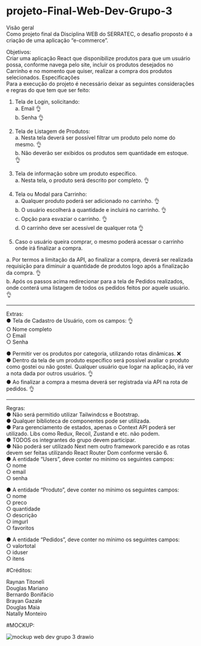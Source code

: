 # projeto-Final-Web-Dev-Grupo-3

Visão geral  
Como projeto final da Disciplina WEB do SERRATEC, o desafio proposto é a criação de uma
aplicação “e-commerce”.  

Objetivos:  
 Criar uma aplicação React que disponibilize produtos para que um usuário possa,
conforme navega pelo site, incluir os produtos desejados no Carrinho e no
momento que quiser, realizar a compra dos produtos selecionados.
Especificações  
Para a execução do projeto é necessário deixar as seguintes considerações e regras do que
tem que ser feito:

1. Tela de Login, solicitando:  
a. Email  👌  
b. Senha  👌  

2. Tela de Listagem de Produtos:  
a. Nesta tela deverá ser possível filtrar um produto pelo nome do mesmo.  👌  
b. Não deverão ser exibidos os produtos sem quantidade em estoque.  👌    

3. Tela de informação sobre um produto específico.  
a. Nesta tela, o produto será descrito por completo.  👌  

4. Tela ou Modal para Carrinho:  
a. Qualquer produto poderá ser adicionado no carrinho.  👌  
b. O usuário escolherá a quantidade e incluirá no carrinho.  👌  
c. Opção para esvaziar o carrinho.  👌  
d. O carrinho deve ser acessível de qualquer rota  👌  

5. Caso o usuário queira comprar, o mesmo poderá acessar o carrinho onde irá
finalizar a compra.  

a. Por termos a limitação da API, ao finalizar a compra, deverá ser realizada
requisição para diminuir a quantidade de produtos logo após a finalização da
compra.  👌  
b. Após os passos acima redirecionar para a tela de Pedidos realizados, onde
conterá uma listagem de todos os pedidos feitos por aquele usuário.  👌    
____________________________________________________________________________________
Extras:  
● Tela de Cadastro de Usuário, com os campos:  👌    
    ○ Nome completo  
    ○ Email  
    ○ Senha  

● Permitir ver os produtos por categoria, utilizando rotas dinâmicas.  ❌  
● Dentro da tela de um produto específico será possível avaliar o produto
como gostei ou não gostei. Qualquer usuário que logar na aplicação, irá ver a
nota dada por outros usuários.  👌    
● Ao finalizar a compra a mesma deverá ser registrada via API na rota de
pedidos. 👌  

____________________________________________________________________________________
Regras:  
● Não será permitido utilizar Tailwindcss e Bootstrap.  
● Qualquer biblioteca de componentes pode ser utilizada.  
● Para gerenciamento de estados, apenas o Context API poderá ser utilizado. Libs
como Redux, Recoil, Zustand e etc. não podem.  
● TODOS os integrantes do grupo devem participar.  
● Não poderá ser utilizado Next nem outro framework parecido e as rotas devem ser
feitas utilizando React Router Dom conforme versão 6.  
● A entidade “Users”, deve conter no mínimo os seguintes campos:  
    ○ nome  
    ○ email  
    ○ senha  

● A entidade “Produto”, deve conter no mínimo os seguintes campos:  
    ○ nome  
    ○ preco  
    ○ quantidade  
    ○ descrição  
    ○ imgurl  
    ○ favoritos  

● A entidade “Pedidos”, deve conter no mínimo os seguintes campos:  
    ○ valortotal  
    ○ iduser  
    ○ itens  

#Créditos:  

Raynan Titoneli  
Douglas Mariano  
Bernardo Bonifácio  
Brayan Gazale  
Douglas Maia  
Natally Monteiro  

#MOCKUP:  

![mockup web dev grupo 3 drawio](https://github.com/tiktoneli/projeto-Final-Web-Dev-Grupo-3/assets/147010696/63d33d2e-8c8c-471e-8ed4-21498096d61d)
